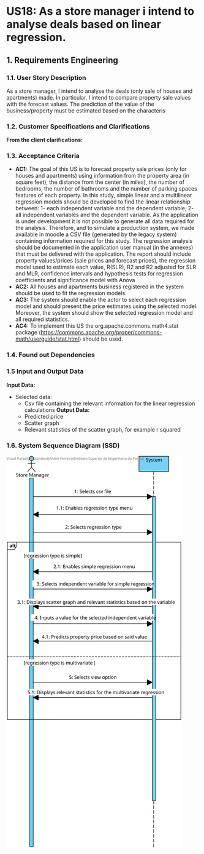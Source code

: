 # US18: As a store manager i intend to analyse deals based on linear regression.

## 1. Requirements Engineering


### 1.1. User Story Description


As a store manager, I intend to analyse the deals (only sale of houses and
apartments) made. In particular, I intend to compare property sale values with the
forecast values. The prediction of the value of the business/property must be
estimated based on the characteris


### 1.2. Customer Specifications and Clarifications 


**From the client clarifications:**


### 1.3. Acceptance Criteria

* **AC1:** The goal of this US is to forecast property sale prices (only for houses and
  apartments) using information from the property area (in square feet), the
  distance from the center (in miles), the number of bedrooms, the number of
  bathrooms and the number of parking spaces features of each property. In this
  study, simple linear and a multilinear regression models should be developed to
  find the linear relationship between: 1- each independent variable and the
  dependent variable; 2- all independent variables and the dependent variable. As
  the application is under development it is not possible to generate all data
  required for the analysis. Therefore, and to simulate a production system, we
  made available in moodle a CSV file (generated by the legacy system) containing
  information required for this study. The regression analysis should be
  documented in the application user manual (in the annexes) that must be
  delivered with the application. The report should include property values/prices
  (sale prices and forecast prices), the regression model used to estimate each
  value, R(SLR), R2 and R2 adjusted for SLR and MLR, confidence intervals and
  hypothesis tests for regression coefficients and significance model with Anova
* **AC2:** All houses and apartments business registered in the system should be used
  to fit the regression models.
* **AC3:** The system should enable the actor to select each regression model and
  should present the price estimates using the selected model. Moreover, the
  system should show the selected regression model and all required statistics.
* **AC4:** To implement this US the org.apache.commons.math4.stat package
  (https://commons.apache.org/proper/commons-math/userguide/stat.html)
  should be used.


### 1.4. Found out Dependencies

### 1.5 Input and Output Data
**Input Data:**
* Selected data:
    * Csv file containing the relevant information for the linear regression calculations
**Output Data:**
    * Predicted price
    * Scatter graph
    * Relevant statistics of the scatter graph, for example r squared

### 1.6. System Sequence Diagram (SSD)

![System Sequence Diagram - Alternative One](svg/System%20Sequence%20Diagram.svg)


